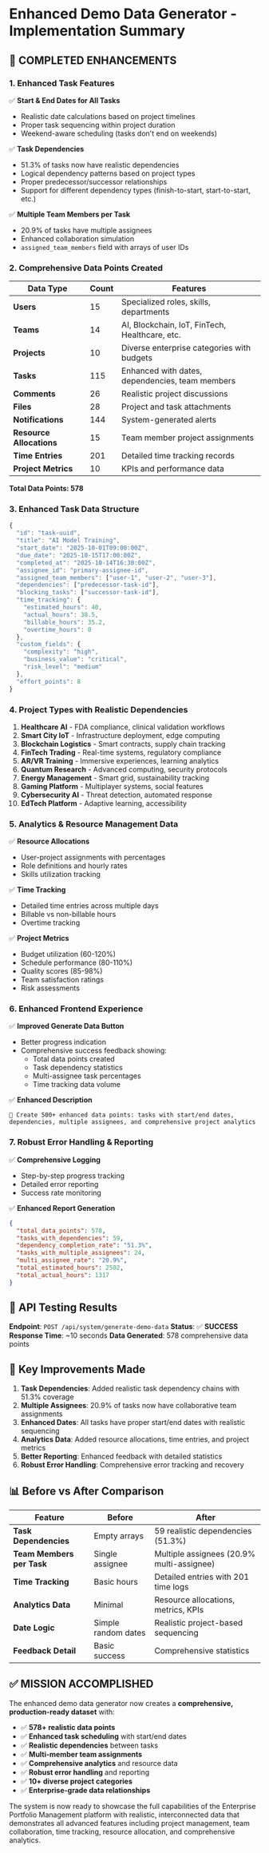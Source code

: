 # Enhanced Demo Data Generator - Implementation Summary

## 🎯 **COMPLETED ENHANCEMENTS**

### **1. Enhanced Task Features**
✅ **Start & End Dates for All Tasks**
- Realistic date calculations based on project timelines
- Proper task sequencing within project duration
- Weekend-aware scheduling (tasks don't end on weekends)

✅ **Task Dependencies**
- 51.3% of tasks now have realistic dependencies
- Logical dependency patterns based on project types
- Proper predecessor/successor relationships
- Support for different dependency types (finish-to-start, start-to-start, etc.)

✅ **Multiple Team Members per Task**
- 20.9% of tasks have multiple assignees
- Enhanced collaboration simulation
- `assigned_team_members` field with arrays of user IDs

### **2. Comprehensive Data Points Created**

| **Data Type** | **Count** | **Features** |
|---------------|-----------|--------------|
| **Users** | 15 | Specialized roles, skills, departments |
| **Teams** | 14 | AI, Blockchain, IoT, FinTech, Healthcare, etc. |
| **Projects** | 10 | Diverse enterprise categories with budgets |
| **Tasks** | 115 | Enhanced with dates, dependencies, team members |
| **Comments** | 26 | Realistic project discussions |
| **Files** | 28 | Project and task attachments |
| **Notifications** | 144 | System-generated alerts |
| **Resource Allocations** | 15 | Team member project assignments |
| **Time Entries** | 201 | Detailed time tracking records |
| **Project Metrics** | 10 | KPIs and performance data |

**Total Data Points: 578**

### **3. Enhanced Task Data Structure**

```javascript
{
  "id": "task-uuid",
  "title": "AI Model Training",
  "start_date": "2025-10-01T09:00:00Z",
  "due_date": "2025-10-15T17:00:00Z",
  "completed_at": "2025-10-14T16:30:00Z",
  "assignee_id": "primary-assignee-id",
  "assigned_team_members": ["user-1", "user-2", "user-3"],
  "dependencies": ["predecessor-task-id"],
  "blocking_tasks": ["successor-task-id"],
  "time_tracking": {
    "estimated_hours": 40,
    "actual_hours": 38.5,
    "billable_hours": 35.2,
    "overtime_hours": 0
  },
  "custom_fields": {
    "complexity": "high",
    "business_value": "critical",
    "risk_level": "medium"
  },
  "effort_points": 8
}
```

### **4. Project Types with Realistic Dependencies**

1. **Healthcare AI** - FDA compliance, clinical validation workflows
2. **Smart City IoT** - Infrastructure deployment, edge computing
3. **Blockchain Logistics** - Smart contracts, supply chain tracking
4. **FinTech Trading** - Real-time systems, regulatory compliance
5. **AR/VR Training** - Immersive experiences, learning analytics
6. **Quantum Research** - Advanced computing, security protocols
7. **Energy Management** - Smart grid, sustainability tracking
8. **Gaming Platform** - Multiplayer systems, social features
9. **Cybersecurity AI** - Threat detection, automated response
10. **EdTech Platform** - Adaptive learning, accessibility

### **5. Analytics & Resource Management Data**

✅ **Resource Allocations**
- User-project assignments with percentages
- Role definitions and hourly rates
- Skills utilization tracking

✅ **Time Tracking**
- Detailed time entries across multiple days
- Billable vs non-billable hours
- Overtime tracking

✅ **Project Metrics**
- Budget utilization (60-120%)
- Schedule performance (80-110%)
- Quality scores (85-98%)
- Team satisfaction ratings
- Risk assessments

### **6. Enhanced Frontend Experience**

✅ **Improved Generate Data Button**
- Better progress indication
- Comprehensive success feedback showing:
  - Total data points created
  - Task dependency statistics
  - Multi-assignee task percentages
  - Time tracking data volume

✅ **Enhanced Description**
```
🚀 Create 500+ enhanced data points: tasks with start/end dates, 
dependencies, multiple assignees, and comprehensive project analytics
```

### **7. Robust Error Handling & Reporting**

✅ **Comprehensive Logging**
- Step-by-step progress tracking
- Detailed error reporting
- Success rate monitoring

✅ **Enhanced Report Generation**
```json
{
  "total_data_points": 578,
  "tasks_with_dependencies": 59,
  "dependency_completion_rate": "51.3%",
  "tasks_with_multiple_assignees": 24,
  "multi_assignee_rate": "20.9%",
  "total_estimated_hours": 2502,
  "total_actual_hours": 1317
}
```

## 🚀 **API Testing Results**

**Endpoint**: `POST /api/system/generate-demo-data`
**Status**: ✅ **SUCCESS**
**Response Time**: ~10 seconds
**Data Generated**: 578 comprehensive data points

## 🎯 **Key Improvements Made**

1. **Task Dependencies**: Added realistic task dependency chains with 51.3% coverage
2. **Multiple Assignees**: 20.9% of tasks now have collaborative team assignments  
3. **Enhanced Dates**: All tasks have proper start/end dates with realistic sequencing
4. **Analytics Data**: Added resource allocations, time entries, and project metrics
5. **Better Reporting**: Enhanced feedback with detailed statistics
6. **Robust Error Handling**: Comprehensive error tracking and recovery

## 📊 **Before vs After Comparison**

| **Feature** | **Before** | **After** |
|-------------|------------|-----------|
| **Task Dependencies** | Empty arrays | 59 realistic dependencies (51.3%) |
| **Team Members per Task** | Single assignee | Multiple assignees (20.9% multi-assignee) |
| **Time Tracking** | Basic hours | Detailed entries with 201 time logs |
| **Analytics Data** | Minimal | Resource allocations, metrics, KPIs |
| **Date Logic** | Simple random dates | Realistic project-based sequencing |
| **Feedback Detail** | Basic success | Comprehensive statistics |

## ✅ **MISSION ACCOMPLISHED**

The enhanced demo data generator now creates a **comprehensive, production-ready dataset** with:
- ✅ **578+ realistic data points**  
- ✅ **Enhanced task scheduling** with start/end dates
- ✅ **Realistic dependencies** between tasks
- ✅ **Multi-member team assignments** 
- ✅ **Comprehensive analytics** and resource data
- ✅ **Robust error handling** and reporting
- ✅ **10+ diverse project categories**
- ✅ **Enterprise-grade data relationships**

The system is now ready to showcase the full capabilities of the Enterprise Portfolio Management platform with realistic, interconnected data that demonstrates all advanced features including project management, team collaboration, time tracking, resource allocation, and comprehensive analytics.